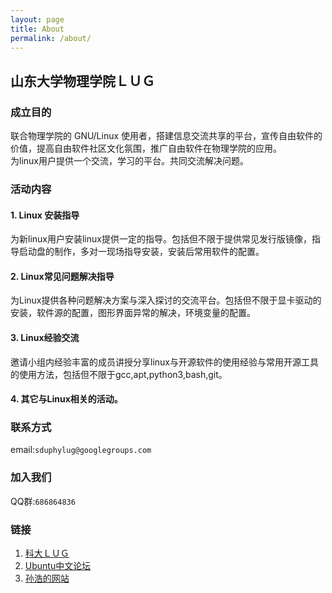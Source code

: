 ```yaml
---
layout: page
title: About
permalink: /about/
---
```


## 山东大学物理学院ＬＵＧ
### 成立目的
联合物理学院的 GNU/Linux 使用者，搭建信息交流共享的平台，宣传自由软件的价值，提高自由软件社区文化氛围，推广自由软件在物理学院的应用。</br>
为linux用户提供一个交流，学习的平台。共同交流解决问题。
### 活动内容
#### 1. Linux 安装指导
为新linux用户安装linux提供一定的指导。包括但不限于提供常见发行版镜像，指导启动盘的制作，多对一现场指导安装，安装后常用软件的配置。
#### 2. Linux常见问题解决指导
为Linux提供各种问题解决方案与深入探讨的交流平台。包括但不限于显卡驱动的安装，软件源的配置，图形界面异常的解决，环境变量的配置。
#### 3. Linux经验交流
邀请小组内经验丰富的成员讲授分享linux与开源软件的使用经验与常用开源工具的使用方法，包括但不限于gcc,apt,python3,bash,git。
#### 4. 其它与Linux相关的活动。
### 联系方式
email:`sduphylug@googlegroups.com`
### 加入我们
QQ群:`686864836`
### 链接
1. [科大ＬＵＧ](https://lug.ustc.edu.cn)
2. [Ubuntu中文论坛](http://forum.ubuntu.org.cn)
3. [孙浩的网站](http://sunflare2017.com)
